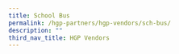 ```yaml
---
title: School Bus
permalink: /hgp-partners/hgp-vendors/sch-bus/
description: ""
third_nav_title: HGP Vendors
---
```

